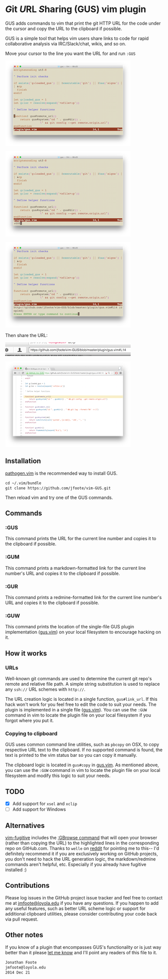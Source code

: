 # *G*it *U*RL *S*haring (GUS) vim plugin 

GUS adds commands to vim that print the git HTTP URL for the code under the cursor and copy the URL to the clipboard if possible. 

GUS is a simple tool that helps vim users share links to code for rapid collaborative analysis via IRC/Slack/chat, wikis, and so on.

Move your cursor to the line you want the URL for and run `:GUS`

![Move cursor to interesting text](https://raw.githubusercontent.com/jfoote/vim-GUS/master/example/1.png)

![Run :GUS command](https://raw.githubusercontent.com/jfoote/vim-GUS/master/example/2.png)

![See URL](https://raw.githubusercontent.com/jfoote/vim-GUS/master/example/3.png)

Then share the URL:

![Paste in chat](https://raw.githubusercontent.com/jfoote/vim-GUS/master/example/3.5.png)

![Open link in browser](https://raw.githubusercontent.com/jfoote/vim-GUS/master/example/4.png)

## Installation

[pathogen.vim](https://github.com/tpope/vim-pathogen) is the recommended way to install GUS.

    cd ~/.vim/bundle
    git clone https://github.com/jfoote/vim-GUS.git

Then reload vim and try one of the GUS commands.

## Commands

### :GUS

This command prints the URL for the current line number and copies it to the clipboard if possible.

### :GUM

This command prints a markdown-formatted link for the current line number's URL and copies it to the clipboard if possible.

### :GUR

This command prints a redmine-formatted link for the current line number's URL and copies it to the clipboard if possible.

### :GUW

This command prints the location of the single-file GUS plugin implementation ([gus.vim](http://github.com/jfoote/vim-GUS/blob/master/plugin/gus.vim)) on your local filesystem to encourage hacking on it.

## How it works

### URLs

Well-known git commands are used to determine the current git repo's remote and relative file path. A simple string substitution is used to replace any `ssh://` URL schemes with `http://`. 

The URL creation logic is located in a single function, `gus#link_url`. If this hack won't work for you feel free to edit the code to suit your needs. The plugin is implemented in a single file ([gus.vim](http://github.com/jfoote/vim-GUS/blob/master/plugin/gus.vim)). You can use the `:GUW` command in vim to locate the plugin file on your local filesystem if you forgot where you put it.

### Copying to clipboard

GUS uses common command line utilities, such as `pbcopy` on OSX, to copy respective URL text to the clipboard. If no supported command is found, the text is printed to the vim status bar so you can copy it manually.

The clipboard logic is located in `gus#copy` in [gus.vim](http://github.com/jfoote/vim-GUS/blob/master/plugin/gus.vim). As mentioned above, you can use the `:GUW` command in vim to locate the plugin file on your local filesystem and modify this logic to suit your needs.

## TODO

- [x] Add support for `xsel` and `xclip`
- [ ] Add support for Windows

## Alternatives

[vim-fugitive](https://github.com/tpope/vim-fugitive/) includes the [:GBrowse command](https://github.com/tpope/vim-fugitive/blob/2c8461db084d205903a792a23163faa546f143c9/plugin/fugitive.vim#L2123) that will open your browser (rather than copying the URL) to the highlighted lines in the corresponding repo on GitHub.com. Thanks to `welle` on [reddit](http://www.reddit.com/r/vim/comments/2q2bos/vimgus_a_simple_git_url_sharing_plugin/) for pointing me to this-- I'd definitely recommend it if you are exclusively working on GitHub projects, you don't need to hack the URL generation logic, the markdown/redmine commands aren't helpful, etc. Especially if you already have fugitive installed :)

## Contributions

Please log issues in the GitHub project issue tracker and feel free to contact me at [jmfoote@loyola.edu](mailto:jmfoote@loyola.edu) if you have any questions. If you happen to add any useful features, such as better URL scheme logic or support for additional clipboard utilities, please consider contributing your code back via pull request.

## Other notes

If you know of a plugin that encompasses GUS's functionality or is just way better than it please [let me know](mailto:jmfoote@loyola.edu) and I'll point any readers of this file to it.

```
Jonathan Foote
jmfoote@loyola.edu
2014 Dec 21
```

